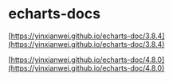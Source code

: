# echarts-docs

[https://yinxianwei.github.io/echarts-doc/3.8.4](https://yinxianwei.github.io/echarts-doc/3.8.4)

[https://yinxianwei.github.io/echarts-doc/4.8.0](https://yinxianwei.github.io/echarts-doc/4.8.0)
